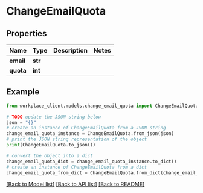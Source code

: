 # ChangeEmailQuota


## Properties

Name | Type | Description | Notes
------------ | ------------- | ------------- | -------------
**email** | **str** |  | 
**quota** | **int** |  | 

## Example

```python
from workplace_client.models.change_email_quota import ChangeEmailQuota

# TODO update the JSON string below
json = "{}"
# create an instance of ChangeEmailQuota from a JSON string
change_email_quota_instance = ChangeEmailQuota.from_json(json)
# print the JSON string representation of the object
print(ChangeEmailQuota.to_json())

# convert the object into a dict
change_email_quota_dict = change_email_quota_instance.to_dict()
# create an instance of ChangeEmailQuota from a dict
change_email_quota_from_dict = ChangeEmailQuota.from_dict(change_email_quota_dict)
```
[[Back to Model list]](../README.md#documentation-for-models) [[Back to API list]](../README.md#documentation-for-api-endpoints) [[Back to README]](../README.md)



